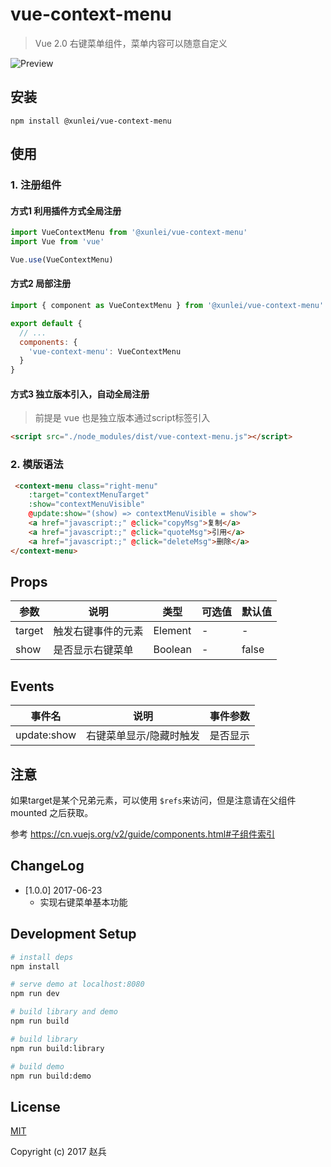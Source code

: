 # vue-context-menu

> Vue 2.0 右键菜单组件，菜单内容可以随意自定义

![Preview](https://github.com/binggg/vue-context-menu/blob/master/demo/assets/demo.jpeg?raw=true)

## 安装
```
npm install @xunlei/vue-context-menu
```

## 使用

### 1. 注册组件

#### 方式1 利用插件方式全局注册

```javascript
import VueContextMenu from '@xunlei/vue-context-menu'
import Vue from 'vue'

Vue.use(VueContextMenu)
```
#### 方式2 局部注册

```javascript
import { component as VueContextMenu } from '@xunlei/vue-context-menu'

export default {
  // ...
  components: {
    'vue-context-menu': VueContextMenu
  }
}
```

#### 方式3 独立版本引入，自动全局注册
> 前提是 vue 也是独立版本通过script标签引入

```html
<script src="./node_modules/dist/vue-context-menu.js"></script>
```

### 2. 模版语法
```html
 <context-menu class="right-menu" 
    :target="contextMenuTarget" 
    :show="contextMenuVisible" 
    @update:show="(show) => contextMenuVisible = show">
    <a href="javascript:;" @click="copyMsg">复制</a>
    <a href="javascript:;" @click="quoteMsg">引用</a>
    <a href="javascript:;" @click="deleteMsg">删除</a>
</context-menu>
```

## Props

| 参数                    | 说明  | 类型 | 可选值 | 默认值 |
|-------------------------|-------|------|--------|--------|
| target | 触发右键事件的元素  | Element | -      | -      |
| show | 是否显示右键菜单  | Boolean | -      | false      |


## Events

| 事件名                    | 说明  | 事件参数
|-------------------------|-------|------|
| update:show | 右键菜单显示/隐藏时触发  | 是否显示 |


## 注意

如果target是某个兄弟元素，可以使用 `$refs`来访问，但是注意请在父组件mounted 之后获取。

参考 https://cn.vuejs.org/v2/guide/components.html#子组件索引


## ChangeLog

- [1.0.0] 2017-06-23
  - 实现右键菜单基本功能

## Development Setup

``` bash
# install deps
npm install

# serve demo at localhost:8080
npm run dev

# build library and demo
npm run build

# build library
npm run build:library

# build demo
npm run build:demo
```

## License

[MIT](http://opensource.org/licenses/MIT)

Copyright (c) 2017 赵兵
